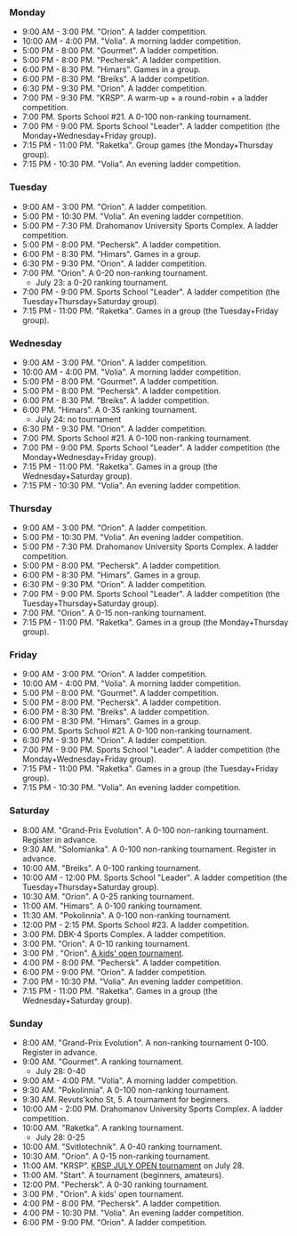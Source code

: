 
<h3 id="monday">Monday</h3>

* 9:00 AM - 3:00 PM. "Orion". A ladder competition.
* 10:00 AM - 4:00 PM. "Volia". A morning ladder competition.
* 5:00 PM - 8:00 PM. "Gourmet". A ladder competition.
* 5:00 PM - 8:00 PM. "Pechersk". A ladder competition.
* 6:00 PM - 8:30 PM. "Himars". Games in a group.
* 6:00 PM - 8:30 PM. "Breiks". A ladder competition.
* 6:30 PM - 9:30 PM. "Orion". A ladder competition.
* 7:00 PM - 9:30 PM. "KRSP". A warm-up + a round-robin + a ladder competition.
* 7:00 PM. Sports School #21. A 0-100 non-ranking tournament.
* 7:00 PM - 9:00 PM. Sports School "Leader". A ladder competition (the Monday+Wednesday+Friday group).
* 7:15 PM - 11:00 PM. "Raketka". Group games (the Monday+Thursday group).
* 7:15 PM - 10:30 PM. "Volia". An evening ladder competition.

<h3 id="tuesday">Tuesday</h3>

* 9:00 AM - 3:00 PM. "Orion". A ladder competition.
* 5:00 PM - 10:30 PM. "Volia". An evening ladder competition.
* 5:00 PM - 7:30 PM. Drahomanov University Sports Complex. A ladder competition.
* 5:00 PM - 8:00 PM. "Pechersk". A ladder competition.
* 6:00 PM - 8:30 PM. "Himars". Games in a group.
* 6:30 PM - 9:30 PM. "Orion". A ladder competition.
* 7:00 PM. "Orion". A 0-20 non-ranking tournament.
  * July 23: a 0-20 ranking tournament.
* 7:00 PM - 9:00 PM. Sports School "Leader". A ladder competition (the Tuesday+Thursday+Saturday group).
* 7:15 PM - 11:00 PM. "Raketka". Games in a group (the Tuesday+Friday group).

<h3 id="wednesday">Wednesday</h3>

* 9:00 AM - 3:00 PM. "Orion". A ladder competition.
* 10:00 AM - 4:00 PM. "Volia". A morning ladder competition.
* 5:00 PM - 8:00 PM. "Gourmet". A ladder competition.
* 5:00 PM - 8:00 PM. "Pechersk". A ladder competition.
* 6:00 PM - 8:30 PM. "Breiks". A ladder competition.
* 6:00 PM. "Himars". A 0-35 ranking tournament.
  * July 24: no tournament
* 6:30 PM - 9:30 PM. "Orion". A ladder competition.
* 7:00 PM. Sports School #21. A 0-100 non-ranking tournament.
* 7:00 PM - 9:00 PM. Sports School "Leader". A ladder competition (the Monday+Wednesday+Friday group).
* 7:15 PM - 11:00 PM. "Raketka". Games in a group (the Wednesday+Saturday group).
* 7:15 PM - 10:30 PM. "Volia". An evening ladder competition.

<h3 id="thursday">Thursday</h3>

* 9:00 AM - 3:00 PM. "Orion". A ladder competition.
* 5:00 PM - 10:30 PM. "Volia". An evening ladder competition.
* 5:00 PM - 7:30 PM. Drahomanov University Sports Complex. A ladder competition.
* 5:00 PM - 8:00 PM. "Pechersk". A ladder competition.
* 6:00 PM - 8:30 PM. "Himars". Games in a group.
* 6:30 PM - 9:30 PM. "Orion". A ladder competition.
* 7:00 PM - 9:00 PM. Sports School "Leader". A ladder competition (the Tuesday+Thursday+Saturday group).
* 7:00 PM. "Orion". A 0-15 non-ranking tournament.
* 7:15 PM - 11:00 PM. "Raketka". Games in a group (the Monday+Thursday group).

<h3 id="friday">Friday</h3>

* 9:00 AM - 3:00 PM. "Orion". A ladder competition.
* 10:00 AM - 4:00 PM. "Volia". A morning ladder competition.
* 5:00 PM - 8:00 PM. "Gourmet". A ladder competition.
* 5:00 PM - 8:00 PM. "Pechersk". A ladder competition.
* 6:00 PM - 8:30 PM. "Breiks". A ladder competition.
* 6:00 PM - 8:30 PM. "Himars". Games in a group.
* 6:00 PM. Sports School #21. A 0-100 non-ranking tournament.
* 6:30 PM - 9:30 PM. "Orion". A ladder competition.
* 7:00 PM - 9:00 PM. Sports School "Leader". A ladder competition (the Monday+Wednesday+Friday group).
* 7:15 PM - 11:00 PM. "Raketka". Games in a group (the Tuesday+Friday group).
* 7:15 PM - 10:30 PM. "Volia". An evening ladder competition.

<h3 id="saturday">Saturday</h3>

* 8:00 AM. "Grand-Prix Evolution". A 0-100 non-ranking tournament. Register in advance.
* 9:30 AM. "Solomianka". A 0-100 non-ranking tournament. Register in advance.
* 10:00 AM. "Breiks". A 0-100 ranking tournament.
* 10:00 AM - 12:00 PM. Sports School "Leader". A ladder competition (the Tuesday+Thursday+Saturday group).
* 10:30 AM. "Orion". A 0-25 ranking tournament.
* 11:00 AM. "Himars". A 0-100 ranking tournament.
* 11:30 AM. "Pokolinnia". A 0-100 non-ranking tournament.
* 12:00 PM - 2:15 PM. Sports School #23. A ladder competition.
* 3:00 PM. DBK-4 Sports Complex. A ladder competition.
* 3:00 PM. "Orion". A 0-10 ranking tournament.
* 3:00 PM . "Orion". [A kids' open tournament](https://t.me/chatorion/17298).
* 4:00 PM - 8:00 PM. "Pechersk". A ladder competition.
* 6:00 PM - 9:00 PM. "Orion". A ladder competition.
* 7:00 PM - 10:30 PM. "Volia". An evening ladder competition.
* 7:15 PM - 11:00 PM. "Raketka". Games in a group (the Wednesday+Saturday group).

<h3 id="sunday">Sunday</h3>

* 8:00 AM. "Grand-Prix Evolution". A non-ranking tournament 0-100. Register in advance.
* 9:00 AM. "Gourmet". A ranking tournament.
  * July 28: 0-40
* 9:00 AM - 4:00 PM. "Volia". A morning ladder competition.
* 9:30 AM. "Pokolinnia". A 0-100 non-ranking tournament.
* 9:30 AM. Revuts'koho St, 5. A tournament for beginners.
* 10:00 AM - 2:00 PM. Drahomanov University Sports Complex. A ladder competition.
* 10:00 AM. "Raketka". A ranking tournament.
  * July 28: 0-25
* 10:00 AM. "Svitlotechnik". A 0-40 ranking tournament.
* 10:30 AM. "Orion". A 0-15 non-ranking tournament.
* 11:00 AM. "KRSP". [KRSP JULY OPEN tournament](https://t.me/SmartTT_KRSP/385) on July 28.
* 11:00 AM. "Start". A tournament (beginners, amateurs).
* 12:00 PM. "Pechersk". A 0-30 ranking tournament.
* 3:00 PM . "Orion". A kids' open tournament.
* 4:00 PM - 8:00 PM. "Pechersk". A ladder competition.
* 4:00 PM - 10:30 PM. "Volia". An evening ladder competition.
* 6:00 PM - 9:00 PM. "Orion". A ladder competition.
